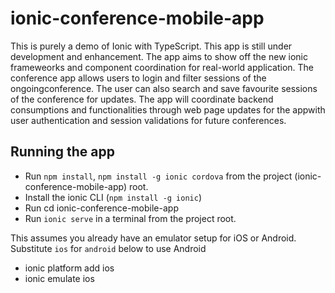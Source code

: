 # ionic-conference-mobile-app

This is purely a demo of Ionic with TypeScript. This app is still under development and enhancement. The app aims to show off the new ionic frameweorks and component coordination for real-world application. The conference app allows users to login and filter sessions of the ongoingconference. The user can also search and save favourite sessions of the conference for updates. The app will coordinate backend consumptions and functionalities through web page updates for the appwith user authentication and session validations for future conferences.

## Running the app
* Run `npm install`, `npm install -g ionic cordova` from the project (ionic-conference-mobile-app) root.
* Install the ionic CLI (`npm install -g ionic`)
* Run cd ionic-conference-mobile-app
* Run `ionic serve` in a terminal from the project root.

This assumes you already have an emulator setup for iOS or Android. Substitute `ios` for `android` below to use Android
* ionic platform add ios
* ionic emulate ios

